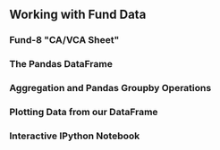 ## Working with Fund Data

### Fund-8 "CA/VCA Sheet"

### The Pandas DataFrame

### Aggregation and Pandas Groupby Operations

### Plotting Data from our DataFrame

### Interactive IPython Notebook
